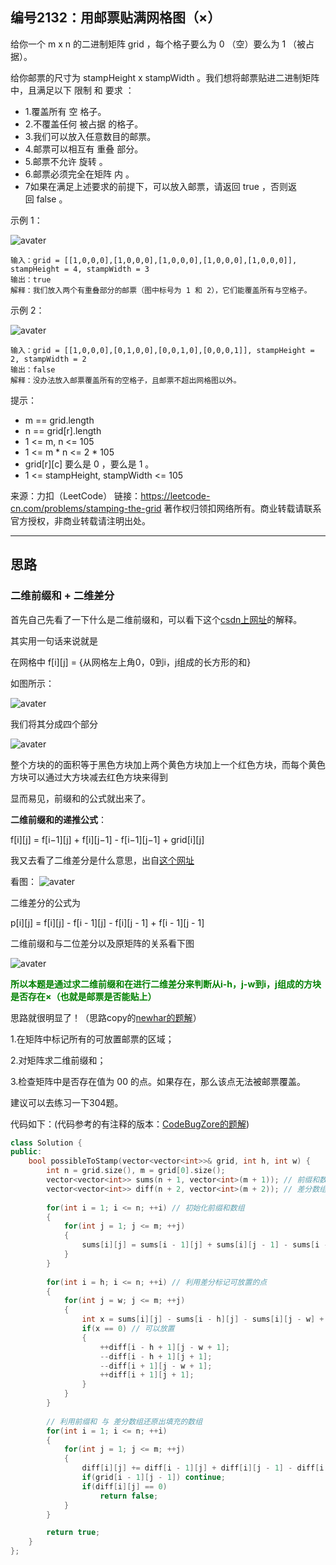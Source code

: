 ## 编号2132：用邮票贴满网格图（×）

给你一个 m x n 的二进制矩阵 grid ，每个格子要么为 0 （空）要么为 1 （被占据）。

给你邮票的尺寸为 stampHeight x stampWidth 。我们想将邮票贴进二进制矩阵中，且满足以下 限制 和 要求 ：

* 1.覆盖所有 空 格子。
* 2.不覆盖任何 被占据 的格子。
* 3.我们可以放入任意数目的邮票。
* 4.邮票可以相互有 重叠 部分。
* 5.邮票不允许 旋转 。
* 6.邮票必须完全在矩阵 内 。
* 7如果在满足上述要求的前提下，可以放入邮票，请返回 true ，否则返回 false 。



示例 1：

![avater](https://assets.leetcode.com/uploads/2021/11/03/ex1.png)

```
输入：grid = [[1,0,0,0],[1,0,0,0],[1,0,0,0],[1,0,0,0],[1,0,0,0]], stampHeight = 4, stampWidth = 3
输出：true
解释：我们放入两个有重叠部分的邮票（图中标号为 1 和 2），它们能覆盖所有与空格子。
```
示例 2：

![avater](https://assets.leetcode.com/uploads/2021/11/03/ex2.png)
```
输入：grid = [[1,0,0,0],[0,1,0,0],[0,0,1,0],[0,0,0,1]], stampHeight = 2, stampWidth = 2 
输出：false 
解释：没办法放入邮票覆盖所有的空格子，且邮票不超出网格图以外。
```
提示：

* m == grid.length
* n == grid[r].length
* 1 <= m, n <= 105
* 1 <= m * n <= 2 * 105
* grid[r][c] 要么是 0 ，要么是 1 。
* 1 <= stampHeight, stampWidth <= 105

来源：力扣（LeetCode）
链接：https://leetcode-cn.com/problems/stamping-the-grid
著作权归领扣网络所有。商业转载请联系官方授权，非商业转载请注明出处。

---
## 思路

### 二维前缀和 + 二维差分

首先自己先看了一下什么是二维前缀和，可以看下这个[csdn上网址](https://www.cnblogs.com/acioi/p/11705205.html#%E4%BA%8C%E7%BB%B4%E5%89%8D%E7%BC%80%E5%92%8C)的解释。

其实用一句话来说就是

在网格中 f[i][j] = {从网格左上角0，0到i，j组成的长方形的和}

如图所示：

![avater](https://cdn.luogu.com.cn/upload/image_hosting/0dwklyet.png?x-oss-process=image/resize,m_lfit,h_170,w_225)

我们将其分成四个部分

![avater](https://cdn.luogu.com.cn/upload/image_hosting/cjmiifza.png?x-oss-process=image/resize,m_lfit,h_170,w_225)

整个方块的的面积等于黑色方块加上两个黄色方块加上一个红色方块，而每个黄色方块可以通过大方块减去红色方块来得到

显而易见，前缀和的公式就出来了。

**二维前缀和的递推公式**：

f[i][j] = f[i−1][j] + f[i][j−1] - f[i−1][j−1] + grid[i][j]

我又去看了二维差分是什么意思，出自[这个网址](https://blog.csdn.net/justidle/article/details/104506724)

看图：
![avater](https://img-blog.csdnimg.cn/20200225221053457.png?x-oss-process=image/watermark,type_ZmFuZ3poZW5naGVpdGk,shadow_10,text_aHR0cHM6Ly9ibG9nLmNzZG4ubmV0L2p1c3RpZGxl,size_16,color_FFFFFF,t_70)

二维差分的公式为

p[i][j] = f[i][j] - f[i - 1][j] - f[i][j - 1] + f[i - 1][j - 1]


二维前缀和与二位差分以及原矩阵的关系看下图

![avater](https://pic2.zhimg.com/80/v2-9e6a70869ff205c1a1a2384b3b3a61a1_1440w.jpg)


<span style = "color:green">**所以本题是通过求二维前缀和在进行二维差分来判断从i-h，j-w到i，j组成的方块是否存在×（也就是邮票是否能贴上）**</span>

思路就很明显了！（思路copy的[newhar的题解](https://leetcode-cn.com/problems/stamping-the-grid/solution/er-wei-qian-zhui-he-er-wei-chai-fen-by-n-wlzw/)）

1.在矩阵中标记所有的可放置邮票的区域；

2.对矩阵求二维前缀和；

3.检查矩阵中是否存在值为 00 的点。如果存在，那么该点无法被邮票覆盖。

建议可以去练习一下304题。

代码如下：(代码参考的有注释的版本：[CodeBugZore的题解](https://leetcode-cn.com/problems/stamping-the-grid/solution/2022nian-jing-sai-yi-ding-shang-2022fen-1kd5e/))
```c++
class Solution {
public:
    bool possibleToStamp(vector<vector<int>>& grid, int h, int w) {
        int n = grid.size(), m = grid[0].size();
        vector<vector<int>> sums(n + 1, vector<int>(m + 1)); // 前缀和数组用于检查是否能放
        vector<vector<int>> diff(n + 2, vector<int>(m + 2)); // 差分数组用于标记放置点
        
        for(int i = 1; i <= n; ++i) // 初始化前缀和数组
        {
            for(int j = 1; j <= m; ++j)
            {
                sums[i][j] = sums[i - 1][j] + sums[i][j - 1] - sums[i - 1][j - 1] + grid[i - 1][j - 1];
            }
        }
        
        for(int i = h; i <= n; ++i) // 利用差分标记可放置的点
        {
            for(int j = w; j <= m; ++j)
            {
                int x = sums[i][j] - sums[i - h][j] - sums[i][j - w] + sums[i - h][j - w];
                if(x == 0) // 可以放置
                {
                    ++diff[i - h + 1][j - w + 1];
                    --diff[i - h + 1][j + 1];
                    --diff[i + 1][j - w + 1];
                    ++diff[i + 1][j + 1];
                }
            }
        }
        
        // 利用前缀和 与 差分数组还原出填充的数组
        for(int i = 1; i <= n; ++i)
        {
            for(int j = 1; j <= m; ++j)
            {
                diff[i][j] += diff[i - 1][j] + diff[i][j - 1] - diff[i - 1][j - 1];
                if(grid[i - 1][j - 1]) continue;
                if(diff[i][j] == 0)
                    return false;
            }
        }

        return true;
    }
};
```


